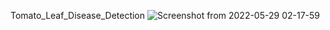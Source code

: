 Tomato_Leaf_Disease_Detection 
![Screenshot from 2022-05-29 02-17-59](https://user-images.githubusercontent.com/64675035/170859056-dd057c87-3cd9-4232-964f-1fb8eef2189f.png)
